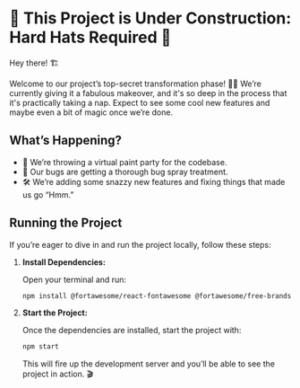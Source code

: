 # 🚧 This Project is Under Construction: Hard Hats Required 🚧

Hey there! 🏗️

Welcome to our project’s top-secret transformation phase! 🕵️‍♂️ We’re currently giving it a fabulous makeover, and it's so deep in the process that it's practically taking a nap. Expect to see some cool new features and maybe even a bit of magic once we’re done.

## What’s Happening?

- 🎨 We’re throwing a virtual paint party for the codebase.
- 🔧 Our bugs are getting a thorough bug spray treatment.
- 🛠️ We’re adding some snazzy new features and fixing things that made us go “Hmm.”


## Running the Project

If you’re eager to dive in and run the project locally, follow these steps:

1. **Install Dependencies:**

    Open your terminal and run:
    ```bash
    npm install @fortawesome/react-fontawesome @fortawesome/free-brands-svg-icons @fortawesome/free-solid-svg-icons
    ```

2. **Start the Project:**

    Once the dependencies are installed, start the project with:
    ```bash
    npm start
    ```

    This will fire up the development server and you’ll be able to see the project in action. 🎬

